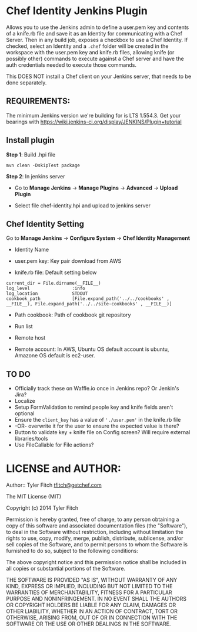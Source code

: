 # Chef Identity Jenkins Plugin

Allows you to use the Jenkins admin to define a user.pem key and contents of a knife.rb file and save it as an Identity for communicating with a Chef Server.  Then in any build job, exposes a checkbox to use a Chef Identity.  If checked, select an Identity and a `.chef` folder will be created in the workspace with the user.pem key and knife.rb files, allowing knife (or possibly other) commands to execute against a Chef server and have the auth credentials needed to execute those commands.

This DOES NOT install a Chef client on your Jenkins server, that needs to be done separately.

## REQUIREMENTS:
The minimum Jenkins version we're building for is LTS 1.554.3.
Get your bearings with <https://wiki.jenkins-ci.org/display/JENKINS/Plugin+tutorial>

## Install plugin

**Step 1**: Build .hpi file

```
mvn clean -DskipTest package
```

**Step 2**: In jenkins server

- Go to **Manage Jenkins** -> **Manage Plugins** -> **Advanced** -> **Upload Plugin**

- Select file chef-identity.hpi and upload to jenkins server

## Chef Identity Setting

Go to **Manage Jenkins** -> **Configure System** -> **Chef Identity Management**

- Identity Name

- user.pem key: Key pair download from AWS

- knife.rb file: Default setting below

```
current_dir = File.dirname(__FILE__)
log_level                :info
log_location             STDOUT
cookbook_path            [File.expand_path('../../cookbooks' , __FILE__), File.expand_path('../../site-cookbooks' , __FILE__)]
```

- Path cookbook: Path of cookbook git repository

- Run list

- Remote host

- Remote account: In AWS, Ubuntu OS default account is ubuntu, Amazone OS default is ec2-user.

## TO DO
* Officially track these on Waffle.io once in Jenkins repo? Or Jenkin's Jira?
* Localize
* Setup FormValidation to remind people key and knife fields aren't optional
* Ensure the `client_key` has a value of `'./user.pem'` in the knife.rb file
* -OR- overwrite it for the user to ensure the expected value is there?
* Button to validate key + knife file on Config screen?  Will require external libraries/tools
* Use FileCallable for File actions?

# LICENSE and AUTHOR:

Author:: Tyler Fitch <tfitch@getchef.com>

The MIT License (MIT)

Copyright (c) 2014 Tyler Fitch

Permission is hereby granted, free of charge, to any person obtaining a copy
of this software and associated documentation files (the "Software"), to deal
in the Software without restriction, including without limitation the rights
to use, copy, modify, merge, publish, distribute, sublicense, and/or sell
copies of the Software, and to permit persons to whom the Software is
furnished to do so, subject to the following conditions:

The above copyright notice and this permission notice shall be included in all
copies or substantial portions of the Software.

THE SOFTWARE IS PROVIDED "AS IS", WITHOUT WARRANTY OF ANY KIND, EXPRESS OR
IMPLIED, INCLUDING BUT NOT LIMITED TO THE WARRANTIES OF MERCHANTABILITY,
FITNESS FOR A PARTICULAR PURPOSE AND NONINFRINGEMENT. IN NO EVENT SHALL THE
AUTHORS OR COPYRIGHT HOLDERS BE LIABLE FOR ANY CLAIM, DAMAGES OR OTHER
LIABILITY, WHETHER IN AN ACTION OF CONTRACT, TORT OR OTHERWISE, ARISING FROM,
OUT OF OR IN CONNECTION WITH THE SOFTWARE OR THE USE OR OTHER DEALINGS IN THE
SOFTWARE.